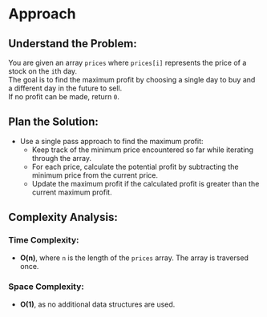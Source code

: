 # Approach

## Understand the Problem:
You are given an array `prices` where `prices[i]` represents the price of a stock on the `i`th day.  
The goal is to find the maximum profit by choosing a single day to buy and a different day in the future to sell.  
If no profit can be made, return `0`.

## Plan the Solution:
- Use a single pass approach to find the maximum profit:
  - Keep track of the minimum price encountered so far while iterating through the array.
  - For each price, calculate the potential profit by subtracting the minimum price from the current price.
  - Update the maximum profit if the calculated profit is greater than the current maximum profit.

## Complexity Analysis:
### Time Complexity:
- **O(n)**, where `n` is the length of the `prices` array. The array is traversed once.

### Space Complexity:
- **O(1)**, as no additional data structures are used.